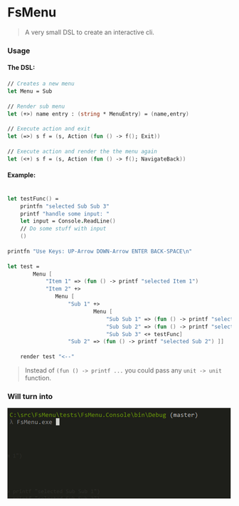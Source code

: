 # FsMenu

> A very small DSL to create an interactive cli.

### Usage

#### The DSL:

```fsharp
// Creates a new menu
let Menu = Sub

// Render sub menu
let (+>) name entry : (string * MenuEntry) = (name,entry)

// Execute action and exit
let (=>) s f = (s, Action (fun () -> f(); Exit))

// Execute action and render the the menu again
let (<+) s f = (s, Action (fun () -> f(); NavigateBack))
```

#### Example:

```fsharp

let testFunc() = 
    printfn "selected Sub Sub 3"
    printf "handle some input: "
    let input = Console.ReadLine()
    // Do some stuff with input
    ()

printfn "Use Keys: UP-Arrow DOWN-Arrow ENTER BACK-SPACE\n"

let test =
        Menu [
            "Item 1" => (fun () -> printf "selected Item 1")
            "Item 2" +>
               Menu [ 
                   "Sub 1" +>
                           Menu [
                               "Sub Sub 1" => (fun () -> printf "selected Sub Sub 1")
                               "Sub Sub 2" => (fun () -> printf "selected Sub Sub 2")
                               "Sub Sub 3" <+ testFunc]
                   "Sub 2" => (fun () -> printf "selected Sub 2") ]]

    render test "<--"
```

> Instead of `(fun () -> printf ...` you could pass any `unit -> unit` function.

### Will turn into

![](https://github.com/nicolaiw/FsMenu/blob/master/misc/sample.gif)